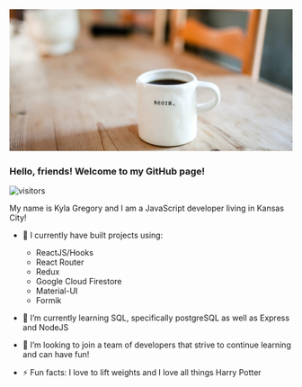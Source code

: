 <img src="Begin.png" alt="banner" />

### Hello, friends! Welcome to my GitHub page!
 ![visitors](https://visitor-badge.glitch.me/badge?page_id=wyokyla23.visitor-badge)

My name is Kyla Gregory and I am a JavaScript developer living in Kansas City! 

- 🔭 I currently have built projects using:
  * ReactJS/Hooks
  * React Router
  * Redux
  * Google Cloud Firestore
  * Material-UI
  * Formik
- 🌱 I’m currently learning SQL, specifically postgreSQL as well as Express and NodeJS
- 👯 I’m looking to join a team of developers that strive to continue learning and can have fun!

- ⚡ Fun facts: I love to lift weights and I love all things Harry Potter 
